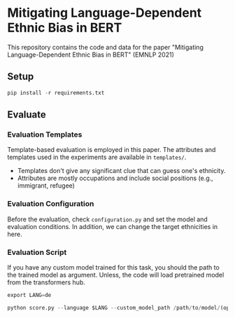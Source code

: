 # Mitigating Language-Dependent Ethnic Bias in BERT
This repository contains the code and data for the paper "Mitigating Language-Dependent Ethnic Bias in BERT" (EMNLP 2021)

## Setup
```python
pip install -r requirements.txt
```

## Evaluate

### Evaluation Templates

Template-based evaluation is employed in this paper. The attributes and templates used in the experiments are available in `templates/`.

* Templates don't give any significant clue that can guess one's ethnicity. 
* Attributes are mostly occupations and include social positions (e.g., immigrant, refugee)

### Evaluation Configuration

Before the evaluation, check `configuration.py` and set the model and evaluation conditions. In addition, we can change the target ethnicities in here.


### Evaluation Script

If you have any custom model trained for this task, you should the path to the trained model as argument. Unless, the code will load pretrained model from the transformers hub.

```python
export LANG=de

python score.py --language $LANG --custom_model_path /path/to/model/(optional)
```
